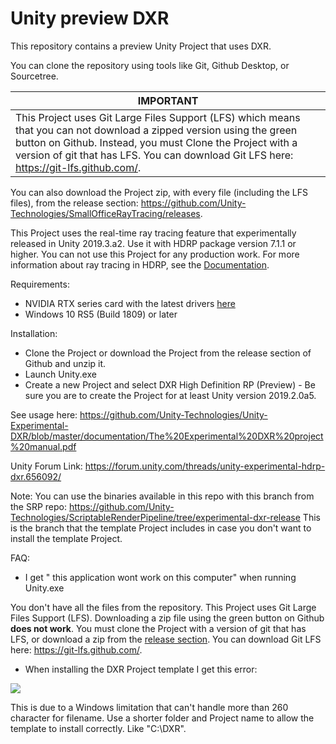 # Unity preview DXR
This repository contains a preview Unity Project that uses DXR.

You can clone the repository using tools like Git, Github Desktop, or Sourcetree. 

  | IMPORTANT                                                    |
  | ------------------------------------------------------------ |
  | This Project uses Git Large Files Support (LFS) which means that you can not download a zipped version using the green button on Github. Instead, you must Clone the Project with a version of git that has LFS. You can download Git LFS here: <https://git-lfs.github.com/>. |

You can also download the Project zip, with every file (including the LFS files), from the release section: https://github.com/Unity-Technologies/SmallOfficeRayTracing/releases.

This Project uses the real-time ray tracing feature that experimentally released in Unity 2019.3.a2. Use it with HDRP package version 7.1.1 or higher. You can not use this Project for any production work. For more information about ray tracing in HDRP, see the [Documentation](https://docs.unity3d.com/Packages/com.unity.render-pipelines.high-definition@latest/index.html?subfolder=/manual/Ray-Tracing-Getting-Started.html).

Requirements:
- NVIDIA RTX series card with the latest drivers [here](https://www.nvidia.com/Download/index.aspx?lang=com)
- Windows 10 RS5 (Build 1809) or later


Installation:
- Clone the Project or download the Project from the release section of Github and unzip it.
- Launch Unity.exe
- Create a new Project and select DXR High Definition RP (Preview) - Be sure you are to create the Project for at least Unity version 2019.2.0a5.

See usage here: https://github.com/Unity-Technologies/Unity-Experimental-DXR/blob/master/documentation/The%20Experimental%20DXR%20project%20manual.pdf

Unity Forum Link: https://forum.unity.com/threads/unity-experimental-hdrp-dxr.656092/

Note: You can use the binaries available in this repo with this branch from the SRP repo:
https://github.com/Unity-Technologies/ScriptableRenderPipeline/tree/experimental-dxr-release
This is the branch that the template Project includes in case you don't want to install the template Project.

FAQ:
- I get " this application wont work on this computer" when running Unity.exe

You don't have all the files from the repository. This Project uses Git Large Files Support (LFS). Downloading a zip file using the green button on Github **does not work**. You must clone the Project with a version of git that has LFS, or download a zip from the [release section](https://github.com/Unity-Technologies/SmallOfficeRayTracing/releases). You can download Git LFS here: <https://git-lfs.github.com/>.

- When installing the DXR Project template I get this error:

<img src = "https://github.com/Unity-Technologies/Unity-Experimental-DXR/blob/master/documentation/Error0.png" >

This is due to a Windows limitation that can't handle more than 260 character for filename. 
Use a shorter folder and Project name to allow the template to install correctly. Like "C:\DXR".



